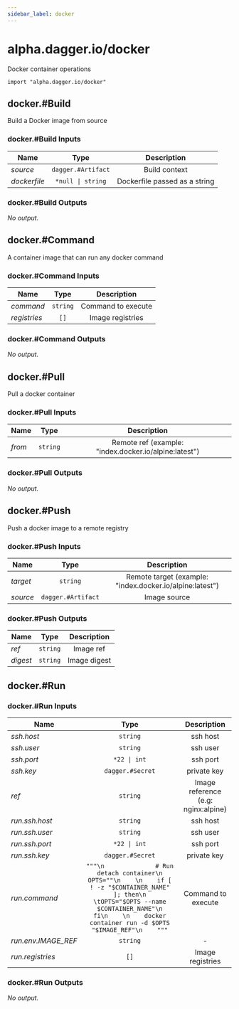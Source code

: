 ```yaml
---
sidebar_label: docker
---
```


# alpha.dagger.io/docker

Docker container operations

```cue
import "alpha.dagger.io/docker"
```

## docker.#Build

Build a Docker image from source

### docker.#Build Inputs

| Name             | Type                  | Description                     |
| -------------    |:-------------:        |:-------------:                  |
|*source*          | `dagger.#Artifact`    |Build context                    |
|*dockerfile*      | `*null \| string`     |Dockerfile passed as a string    |

### docker.#Build Outputs

_No output._

## docker.#Command

A container image that can run any docker command

### docker.#Command Inputs

| Name             | Type              | Description          |
| -------------    |:-------------:    |:-------------:       |
|*command*         | `string`          |Command to execute    |
|*registries*      | `[]`              |Image registries      |

### docker.#Command Outputs

_No output._

## docker.#Pull

Pull a docker container

### docker.#Pull Inputs

| Name             | Type              | Description                                             |
| -------------    |:-------------:    |:-------------:                                          |
|*from*            | `string`          |Remote ref (example: "index.docker.io/alpine:latest")    |

### docker.#Pull Outputs

_No output._

## docker.#Push

Push a docker image to a remote registry

### docker.#Push Inputs

| Name             | Type                  | Description                                                |
| -------------    |:-------------:        |:-------------:                                             |
|*target*          | `string`              |Remote target (example: "index.docker.io/alpine:latest")    |
|*source*          | `dagger.#Artifact`    |Image source                                                |

### docker.#Push Outputs

| Name             | Type              | Description        |
| -------------    |:-------------:    |:-------------:     |
|*ref*             | `string`          |Image ref           |
|*digest*          | `string`          |Image digest        |

## docker.#Run

### docker.#Run Inputs

| Name                  | Type                | Description                           |
| -------------         |:-------------:      |:-------------:                        |
|*ssh.host*             | `string`            |ssh host                               |
|*ssh.user*             | `string`            |ssh user                               |
|*ssh.port*             | `*22 \| int`        |ssh port                               |
|*ssh.key*              | `dagger.#Secret`    |private key                            |
|*ref*                  | `string`            |Image reference (e.g: nginx:alpine)    |
|*run.ssh.host*         | `string`            |ssh host                               |
|*run.ssh.user*         | `string`            |ssh user                               |
|*run.ssh.port*         | `*22 \| int`        |ssh port                               |
|*run.ssh.key*          | `dagger.#Secret`    |private key                            |
|*run.command*          | `"""\n              # Run detach container\n                OPTS=""\n    \n    if [ ! -z "$CONTAINER_NAME" ]; then\n    \tOPTS="$OPTS --name $CONTAINER_NAME"\n    fi\n    \n    docker container run -d $OPTS "$IMAGE_REF"\n    """`    |Command to execute    |
|*run.env.IMAGE_REF*    | `string`            |-                                      |
|*run.registries*       | `[]`                |Image registries                       |

### docker.#Run Outputs

_No output._
